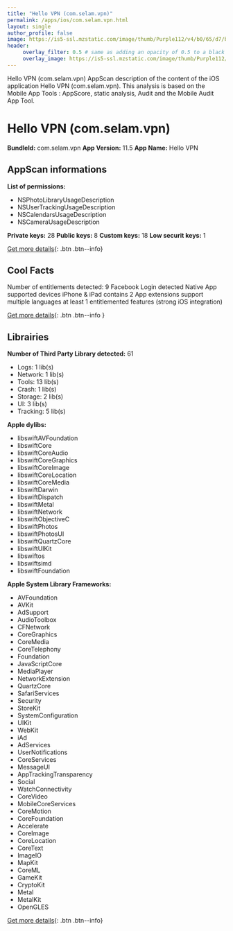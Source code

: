 ```yaml
---
title: "Hello VPN (com.selam.vpn)"
permalink: /apps/ios/com.selam.vpn.html
layout: single
author_profile: false
image: https://is5-ssl.mzstatic.com/image/thumb/Purple112/v4/b0/65/d7/b065d7c2-0b7a-da27-bcf4-4f7ec568fc07/AppIcon-0-0-1x_U007emarketing-0-0-0-7-0-0-sRGB-0-0-0-GLES2_U002c0-512MB-85-220-0-0.png/512x512bb.jpg
header: 
     overlay_filter: 0.5 # same as adding an opacity of 0.5 to a black background
     overlay_image: https://is5-ssl.mzstatic.com/image/thumb/Purple112/v4/b0/65/d7/b065d7c2-0b7a-da27-bcf4-4f7ec568fc07/AppIcon-0-0-1x_U007emarketing-0-0-0-7-0-0-sRGB-0-0-0-GLES2_U002c0-512MB-85-220-0-0.png/512x512bb.jpg
---
```

Hello VPN (com.selam.vpn) AppScan description of the content of the iOS application Hello VPN (com.selam.vpn). This analysis is based on the Mobile App Tools : AppScore, static analysis, Audit and the Mobile Audit App Tool.

# Hello VPN (com.selam.vpn)

**BundleId:** com.selam.vpn
**App Version:** 11.5
**App Name:** Hello VPN


## AppScan informations 

**List of permissions:** 
- NSPhotoLibraryUsageDescription
- NSUserTrackingUsageDescription
- NSCalendarsUsageDescription
- NSCameraUsageDescription
  
  
**Private keys:** 28
**Public keys:** 8
**Custom keys:** 18
**Low securit keys:** 1
  
[Get more details](/pricing.html){: .btn .btn--info}

## Cool Facts

Number of entitlements detected: 9
Facebook Login detected
Native App
supported devices iPhone & iPad
contains 2 App extensions
support multiple languages
at least 1 entitlemented features (strong iOS integration)
  
[Get more details](/pricing.html){: .btn .btn--info }

## Librairies 
**Number of Third Party Library detected:** 61
- Logs: 1 lib(s)
- Network: 1 lib(s)
- Tools: 13 lib(s)
- Crash: 1 lib(s)
- Storage: 2 lib(s)
- UI: 3 lib(s)
- Tracking: 5 lib(s)


**Apple dylibs:**
- libswiftAVFoundation
- libswiftCore
- libswiftCoreAudio
- libswiftCoreGraphics
- libswiftCoreImage
- libswiftCoreLocation
- libswiftCoreMedia
- libswiftDarwin
- libswiftDispatch
- libswiftMetal
- libswiftNetwork
- libswiftObjectiveC
- libswiftPhotos
- libswiftPhotosUI
- libswiftQuartzCore
- libswiftUIKit
- libswiftos
- libswiftsimd
- libswiftFoundation


**Apple System Library Frameworks:**
- AVFoundation
- AVKit
- AdSupport
- AudioToolbox
- CFNetwork
- CoreGraphics
- CoreMedia
- CoreTelephony
- Foundation
- JavaScriptCore
- MediaPlayer
- NetworkExtension
- QuartzCore
- SafariServices
- Security
- StoreKit
- SystemConfiguration
- UIKit
- WebKit
- iAd
- AdServices
- UserNotifications
- CoreServices
- MessageUI
- AppTrackingTransparency
- Social
- WatchConnectivity
- CoreVideo
- MobileCoreServices
- CoreMotion
- CoreFoundation
- Accelerate
- CoreImage
- CoreLocation
- CoreText
- ImageIO
- MapKit
- CoreML
- GameKit
- CryptoKit
- Metal
- MetalKit
- OpenGLES


  
[Get more details](/pricing.html){: .btn .btn--info}

